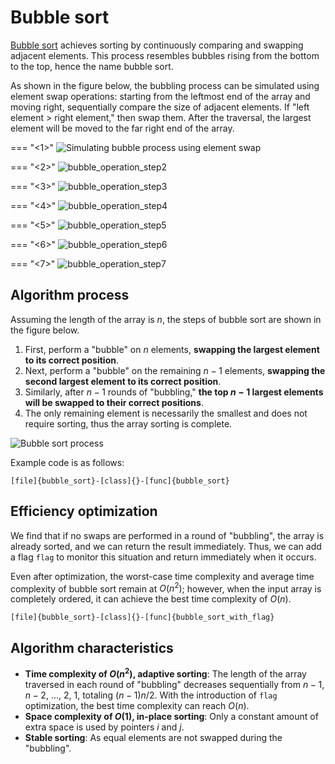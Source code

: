 # Bubble sort

<u>Bubble sort</u> achieves sorting by continuously comparing and swapping adjacent elements. This process resembles bubbles rising from the bottom to the top, hence the name bubble sort.

As shown in the figure below, the bubbling process can be simulated using element swap operations: starting from the leftmost end of the array and moving right, sequentially compare the size of adjacent elements. If "left element > right element," then swap them. After the traversal, the largest element will be moved to the far right end of the array.

=== "<1>"
    ![Simulating bubble process using element swap](bubble_sort.assets/bubble_operation_step1.png)

=== "<2>"
    ![bubble_operation_step2](bubble_sort.assets/bubble_operation_step2.png)

=== "<3>"
    ![bubble_operation_step3](bubble_sort.assets/bubble_operation_step3.png)

=== "<4>"
    ![bubble_operation_step4](bubble_sort.assets/bubble_operation_step4.png)

=== "<5>"
    ![bubble_operation_step5](bubble_sort.assets/bubble_operation_step5.png)

=== "<6>"
    ![bubble_operation_step6](bubble_sort.assets/bubble_operation_step6.png)

=== "<7>"
    ![bubble_operation_step7](bubble_sort.assets/bubble_operation_step7.png)

## Algorithm process

Assuming the length of the array is $n$, the steps of bubble sort are shown in the figure below.

1. First, perform a "bubble" on $n$ elements, **swapping the largest element to its correct position**.
2. Next, perform a "bubble" on the remaining $n - 1$ elements, **swapping the second largest element to its correct position**.
3. Similarly, after $n - 1$ rounds of "bubbling," **the top $n - 1$ largest elements will be swapped to their correct positions**.
4. The only remaining element is necessarily the smallest and does not require sorting, thus the array sorting is complete.

![Bubble sort process](bubble_sort.assets/bubble_sort_overview.png)

Example code is as follows:

```src
[file]{bubble_sort}-[class]{}-[func]{bubble_sort}
```

## Efficiency optimization

We find that if no swaps are performed in a round of "bubbling", the array is already sorted, and we can return the result immediately. Thus, we can add a flag `flag` to monitor this situation and return immediately when it occurs.

Even after optimization, the worst-case time complexity and average time complexity of bubble sort remain at $O(n^2)$; however, when the input array is completely ordered, it can achieve the best time complexity of $O(n)$.

```src
[file]{bubble_sort}-[class]{}-[func]{bubble_sort_with_flag}
```

## Algorithm characteristics

- **Time complexity of $O(n^2)$, adaptive sorting**: The length of the array traversed in each round of "bubbling" decreases sequentially from $n - 1$, $n - 2$, $\dots$, $2$, $1$, totaling $(n - 1) n / 2$. With the introduction of `flag` optimization, the best time complexity can reach $O(n)$.
- **Space complexity of $O(1)$, in-place sorting**: Only a constant amount of extra space is used by pointers $i$ and $j$.
- **Stable sorting**: As equal elements are not swapped during the "bubbling".
